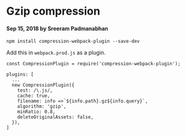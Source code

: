 # Gzip compression

#### Sep 15, 2018 by Sreeram Padmanabhan

`npm install compression-webpack-plugin --save-dev`

Add this in `webpack.prod.js` as a plugin.

    const CompressionPlugin = require('compression-webpack-plugin');

    plugins: [
      ...
      new CompressionPlugin({
        test: /\.js/,
        cache: true,
        filename: info =>`${info.path}.gz${info.query}`,
        algorithm: 'gzip',
        minRatio: 0.8,
        deleteOriginalAssets: false,
      }),
    ]
